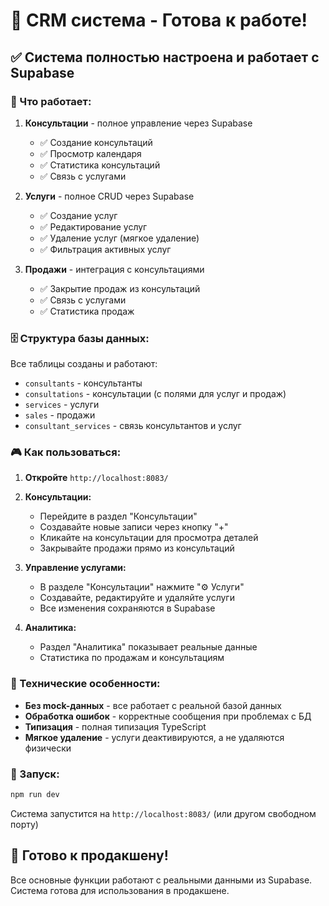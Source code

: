 # 🚀 CRM система - Готова к работе!

## ✅ Система полностью настроена и работает с Supabase

### 🎯 Что работает:

1. **Консультации** - полное управление через Supabase
   - ✅ Создание консультаций
   - ✅ Просмотр календаря
   - ✅ Статистика консультаций
   - ✅ Связь с услугами

2. **Услуги** - полное CRUD через Supabase
   - ✅ Создание услуг
   - ✅ Редактирование услуг
   - ✅ Удаление услуг (мягкое удаление)
   - ✅ Фильтрация активных услуг

3. **Продажи** - интеграция с консультациями
   - ✅ Закрытие продаж из консультаций
   - ✅ Связь с услугами
   - ✅ Статистика продаж

### 🗄️ Структура базы данных:

Все таблицы созданы и работают:
- `consultants` - консультанты
- `consultations` - консультации (с полями для услуг и продаж)
- `services` - услуги
- `sales` - продажи
- `consultant_services` - связь консультантов и услуг

### 🎮 Как пользоваться:

1. **Откройте** `http://localhost:8083/`

2. **Консультации:**
   - Перейдите в раздел "Консультации"
   - Создавайте новые записи через кнопку "+"
   - Кликайте на консультации для просмотра деталей
   - Закрывайте продажи прямо из консультаций

3. **Управление услугами:**
   - В разделе "Консультации" нажмите "⚙️ Услуги"
   - Создавайте, редактируйте и удаляйте услуги
   - Все изменения сохраняются в Supabase

4. **Аналитика:**
   - Раздел "Аналитика" показывает реальные данные
   - Статистика по продажам и консультациям

### 🔧 Технические особенности:

- **Без mock-данных** - все работает с реальной базой данных
- **Обработка ошибок** - корректные сообщения при проблемах с БД
- **Типизация** - полная типизация TypeScript
- **Мягкое удаление** - услуги деактивируются, а не удаляются физически

### 🚀 Запуск:

```bash
npm run dev
```

Система запустится на `http://localhost:8083/` (или другом свободном порту)

## 🎉 Готово к продакшену!

Все основные функции работают с реальными данными из Supabase. Система готова для использования в продакшене. 